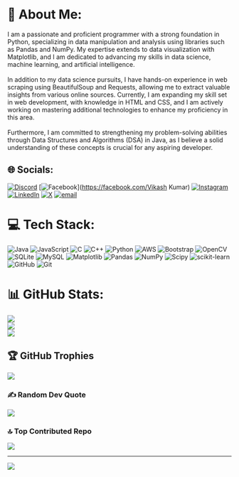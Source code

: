 # 💫 About Me:
I am a passionate and proficient programmer with a strong foundation in Python, specializing in data manipulation and analysis using libraries such as Pandas and NumPy. My expertise extends to data visualization with Matplotlib, and I am dedicated to advancing my skills in data science, machine learning, and artificial intelligence.<br><br>In addition to my data science pursuits, I have hands-on experience in web scraping using BeautifulSoup and Requests, allowing me to extract valuable insights from various online sources. Currently, I am expanding my skill set in web development, with knowledge in HTML and CSS, and I am actively working on mastering additional technologies to enhance my proficiency in this area.<br><br>Furthermore, I am committed to strengthening my problem-solving abilities through Data Structures and Algorithms (DSA) in Java, as I believe a solid understanding of these concepts is crucial for any aspiring developer.


## 🌐 Socials:
[![Discord](https://img.shields.io/badge/Discord-%237289DA.svg?logo=discord&logoColor=white)](https://discord.gg/https://discord.gg/VRuNt2AC) [![Facebook](https://img.shields.io/badge/Facebook-%231877F2.svg?logo=Facebook&logoColor=white)](https://facebook.com/Vikash Kumar) [![Instagram](https://img.shields.io/badge/Instagram-%23E4405F.svg?logo=Instagram&logoColor=white)](https://instagram.com/01_vikash.k) [![LinkedIn](https://img.shields.io/badge/LinkedIn-%230077B5.svg?logo=linkedin&logoColor=white)](https://linkedin.com/in/vikashkr96) [![X](https://img.shields.io/badge/X-black.svg?logo=X&logoColor=white)](https://x.com/@vikash_kumar_96) [![email](https://img.shields.io/badge/Email-D14836?logo=gmail&logoColor=white)](mailto:vk4845646@gmail.com) 

# 💻 Tech Stack:
![Java](https://img.shields.io/badge/java-%23ED8B00.svg?style=for-the-badge&logo=openjdk&logoColor=white) ![JavaScript](https://img.shields.io/badge/javascript-%23323330.svg?style=for-the-badge&logo=javascript&logoColor=%23F7DF1E) ![C](https://img.shields.io/badge/c-%2300599C.svg?style=for-the-badge&logo=c&logoColor=white) ![C++](https://img.shields.io/badge/c++-%2300599C.svg?style=for-the-badge&logo=c%2B%2B&logoColor=white) ![Python](https://img.shields.io/badge/python-3670A0?style=for-the-badge&logo=python&logoColor=ffdd54) ![AWS](https://img.shields.io/badge/AWS-%23FF9900.svg?style=for-the-badge&logo=amazon-aws&logoColor=white) ![Bootstrap](https://img.shields.io/badge/bootstrap-%238511FA.svg?style=for-the-badge&logo=bootstrap&logoColor=white) ![OpenCV](https://img.shields.io/badge/opencv-%23white.svg?style=for-the-badge&logo=opencv&logoColor=white) ![SQLite](https://img.shields.io/badge/sqlite-%2307405e.svg?style=for-the-badge&logo=sqlite&logoColor=white) ![MySQL](https://img.shields.io/badge/mysql-4479A1.svg?style=for-the-badge&logo=mysql&logoColor=white) ![Matplotlib](https://img.shields.io/badge/Matplotlib-%23ffffff.svg?style=for-the-badge&logo=Matplotlib&logoColor=black) ![Pandas](https://img.shields.io/badge/pandas-%23150458.svg?style=for-the-badge&logo=pandas&logoColor=white) ![NumPy](https://img.shields.io/badge/numpy-%23013243.svg?style=for-the-badge&logo=numpy&logoColor=white) ![Scipy](https://img.shields.io/badge/SciPy-%230C55A5.svg?style=for-the-badge&logo=scipy&logoColor=%white) ![scikit-learn](https://img.shields.io/badge/scikit--learn-%23F7931E.svg?style=for-the-badge&logo=scikit-learn&logoColor=white) ![GitHub](https://img.shields.io/badge/github-%23121011.svg?style=for-the-badge&logo=github&logoColor=white) ![Git](https://img.shields.io/badge/git-%23F05033.svg?style=for-the-badge&logo=git&logoColor=white)
# 📊 GitHub Stats:
![](https://github-readme-stats.vercel.app/api?username=vikashkr96&theme=dark&hide_border=false&include_all_commits=true&count_private=true)<br/>
![](https://github-readme-streak-stats.herokuapp.com/?user=vikashkr96&theme=dark&hide_border=false)<br/>
![](https://github-readme-stats.vercel.app/api/top-langs/?username=vikashkr96&theme=dark&hide_border=false&include_all_commits=true&count_private=true&layout=compact)

## 🏆 GitHub Trophies
![](https://github-profile-trophy.vercel.app/?username=vikashkr96&theme=radical&no-frame=false&no-bg=false&margin-w=4)

### ✍️ Random Dev Quote
![](https://quotes-github-readme.vercel.app/api?type=horizontal&theme=radical)

### 🔝 Top Contributed Repo
![](https://github-contributor-stats.vercel.app/api?username=vikashkr96&limit=5&theme=dark&combine_all_yearly_contributions=true)

---
[![](https://visitcount.itsvg.in/api?id=vikashkr96&icon=6&color=0)](https://visitcount.itsvg.in)

<!-- Proudly created with GPRM ( https://gprm.itsvg.in ) -->
